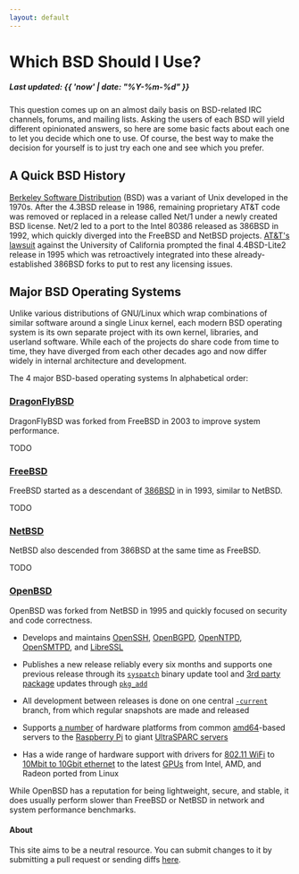 ```yaml
---
layout: default
---
```


# Which BSD Should I Use?
##### Last updated: {{ 'now' | date: "%Y-%m-%d" }}

This question comes up on an almost daily basis on BSD-related IRC channels,
forums, and mailing lists.
Asking the users of each BSD will yield different opinionated answers, so here
are some basic facts about each one to let you decide which one to use.
Of course, the best way to make the decision for yourself is to just try each
one and see which you prefer.

## A Quick BSD History

[Berkeley Software
Distribution](https://en.wikipedia.org/wiki/Berkeley_Software_Distribution)
(BSD) was a variant of Unix developed in the 1970s.
After the 4.3BSD release in 1986, remaining proprietary AT&T code was removed
or replaced in a release called Net/1 under a newly created BSD license.
Net/2 led to a port to the Intel 80386 released as 386BSD in 1992, which
quickly diverged into the FreeBSD and NetBSD projects.
[AT&T's lawsuit](https://en.wikipedia.org/wiki/UNIX_System_Laboratories,_Inc._v._Berkeley_Software_Design,_Inc.)
against the University of California prompted the final 4.4BSD-Lite2 release in
1995 which was retroactively integrated into these already-established 386BSD
forks to put to rest any licensing issues.

## Major BSD Operating Systems

Unlike various distributions of GNU/Linux which wrap combinations of similar
software around a single Linux kernel, each modern BSD operating system is its
own separate project with its own kernel, libraries, and userland software.
While each of the projects do share code from time to time, they have diverged
from each other decades ago and now differ widely in internal architecture and
development.

The 4 major BSD-based operating systems In alphabetical order:

### [DragonFlyBSD](https://www.dragonflybsd.org/)

DragonFlyBSD was forked from FreeBSD in 2003 to improve system performance.

TODO

### [FreeBSD](https://www.freebsd.org/)

FreeBSD started as a descendant of
[386BSD](https://en.wikipedia.org/wiki/386BSD)
in in 1993, similar to NetBSD.

TODO

### [NetBSD](https://www.netbsd.org/)

NetBSD also descended from 386BSD at the same time as FreeBSD.

TODO

### [OpenBSD](https://www.openbsd.org/)

OpenBSD was forked from NetBSD in 1995 and quickly focused on security and code
correctness.

- Develops and maintains
[OpenSSH](https://www.openssh.com/),
[OpenBGPD](https://www.openbgpd.org/),
[OpenNTPD](http://www.openntpd.org/),
[OpenSMTPD](http://www.opensmtpd.org/),
and [LibreSSL](http://www.libressl.org/)

- Publishes a new release reliably every six months and supports one previous
release through its
[`syspatch`](https://man.openbsd.org/syspatch)
binary update tool and
[3rd party package](https://www.openbsd.org/faq/faq15.html)
updates through
[`pkg_add`](https://man.openbsd.org/pkg_add)

- All development between releases is done on one central
[`-current`](https://www.openbsd.org/faq/faq5.html#Flavors)
branch, from which regular snapshots are made and released

- Supports
[a number](https://www.openbsd.org/plat.html)
of hardware platforms from common
[amd64](https://www.openbsd.org/amd64.html)-based
servers to the
[Raspberry Pi](https://www.openbsd.org/arm64.html)
to giant
[UltraSPARC servers](https://www.openbsd.org/sparc64.html)

- Has a wide range of hardware support with drivers for
[802.11 WiFi](https://man.openbsd.org/?query=wireless&apropos=1&sec=0&arch=default&manpath=OpenBSD-current)
to
[10Mbit to 10Gbit ethernet](https://man.openbsd.org/?query=ethernet&apropos=1&sec=0&arch=default&manpath=OpenBSD-current)
to the latest
[GPUs](https://man.openbsd.org/inteldrm)
from Intel, AMD, and Radeon ported from Linux

While OpenBSD has a reputation for being lightweight, secure, and stable, it
does usually perform slower than FreeBSD or NetBSD in network and system
performance benchmarks.

#### About

This site aims to be a neutral resource.
You can submit changes to it by submitting a pull request or sending diffs
[here](https://github.com/jcs/whichbsd).
